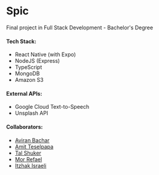 # Spic
Final project in Full Stack Development - Bachelor's Degree

#### Tech Stack:
* React Native (with Expo)
* NodeJS (Express)
* TypeScript
* MongoDB
* Amazon S3

#### External APIs:
* Google Cloud Text-to-Speech
* Unsplash API

#### Collaborators:
* [Aviran Bachar][aviran-github-link]
* [Amit Teselpapa][teselpapa-github-link]
* [Tal Shuker][shuker-github-link]
* [Mor Refael][mor-github-link]
* [Itzhak Israeli][izik-github-link]

[//]: #
[aviran-github-link]: <https://github.com/AviranBac>
[teselpapa-github-link]: <https://github.com/amittes>
[shuker-github-link]: <https://github.com/talshuker>
[mor-github-link]: <https://github.com/MorRefael>
[izik-github-link]: <https://github.com/ItzhakIsraeli/>
